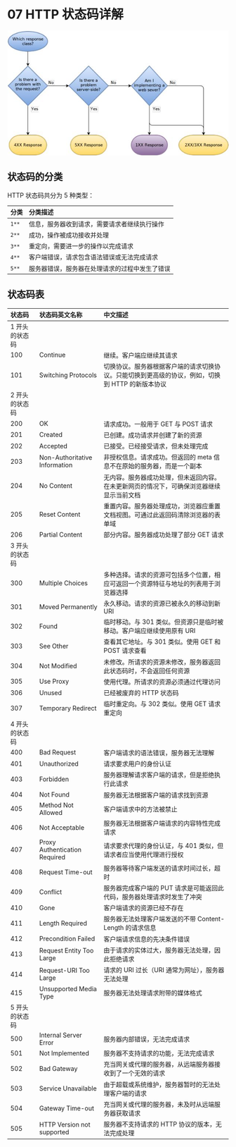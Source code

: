 # 07 HTTP 状态码详解

![HTTP &#x72B6;&#x6001;&#x7801;&#x8BE6;&#x89E3;](https://raw.githubusercontent.com/chanshiyucx/yoi/master/2019/HTTP-状态码详解/HTTP_状态码详解.jpg)

## 状态码的分类

HTTP 状态码共分为 5 种类型：

| 分类 | 分类描述 |
| :--- | :--- |
| `1**` | 信息，服务器收到请求，需要请求者继续执行操作 |
| `2**` | 成功，操作被成功接收并处理 |
| `3**` | 重定向，需要进一步的操作以完成请求 |
| `4**` | 客户端错误，请求包含语法错误或无法完成请求 |
| `5**` | 服务器错误，服务器在处理请求的过程中发生了错误 |

## 状态码表

| 状态码 | 状态码英文名称 | 中文描述 |
| :--- | :--- | :--- |
| 1 开头的状态码 |  |  |
| 100 | Continue | 继续。客户端应继续其请求 |
| 101 | Switching Protocols | 切换协议。服务器根据客户端的请求切换协议。只能切换到更高级的协议，例如，切换到 HTTP 的新版本协议 |
| 2 开头的状态码 |  |  |
| 200 | OK | 请求成功。一般用于 GET 与 POST 请求 |
| 201 | Created | 已创建。成功请求并创建了新的资源 |
| 202 | Accepted | 已接受。已经接受请求，但未处理完成 |
| 203 | Non-Authoritative Information | 非授权信息。请求成功。但返回的 meta 信息不在原始的服务器，而是一个副本 |
| 204 | No Content | 无内容。服务器成功处理，但未返回内容。在未更新网页的情况下，可确保浏览器继续显示当前文档 |
| 205 | Reset Content | 重置内容。服务器处理成功，浏览器应重置文档视图。可通过此返回码清除浏览器的表单域 |
| 206 | Partial Content | 部分内容。服务器成功处理了部分 GET 请求 |
| 3 开头的状态码 |  |  |
| 300 | Multiple Choices | 多种选择。请求的资源可包括多个位置，相应可返回一个资源特征与地址的列表用于浏览器选择 |
| 301 | Moved Permanently | 永久移动。请求的资源已被永久的移动到新 URI |
| 302 | Found | 临时移动。与 301 类似。但资源只是临时被移动。客户端应继续使用原有 URI |
| 303 | See Other | 查看其它地址。与 301 类似。使用 GET 和 POST 请求查看 |
| 304 | Not Modified | 未修改。所请求的资源未修改，服务器返回此状态码时，不会返回任何资源 |
| 305 | Use Proxy | 使用代理。所请求的资源必须通过代理访问 |
| 306 | Unused | 已经被废弃的 HTTP 状态码 |
| 307 | Temporary Redirect | 临时重定向。与 302 类似。使用 GET 请求重定向 |
| 4 开头的状态码 |  |  |
| 400 | Bad Request | 客户端请求的语法错误，服务器无法理解 |
| 401 | Unauthorized | 请求要求用户的身份认证 |
| 403 | Forbidden | 服务器理解请求客户端的请求，但是拒绝执行此请求 |
| 404 | Not Found | 服务器无法根据客户端的请求找到资源 |
| 405 | Method Not Allowed | 客户端请求中的方法被禁止 |
| 406 | Not Acceptable | 服务器无法根据客户端请求的内容特性完成请求 |
| 407 | Proxy Authentication Required | 请求要求代理的身份认证，与 401 类似，但请求者应当使用代理进行授权 |
| 408 | Request Time-out | 服务器等待客户端发送的请求时间过长，超时 |
| 409 | Conflict | 服务器完成客户端的 PUT 请求是可能返回此代码，服务器处理请求时发生了冲突 |
| 410 | Gone | 客户端请求的资源已经不存在 |
| 411 | Length Required | 服务器无法处理客户端发送的不带 Content-Length 的请求信息 |
| 412 | Precondition Failed | 客户端请求信息的先决条件错误 |
| 413 | Request Entity Too Large | 由于请求的实体过大，服务器无法处理，因此拒绝请求 |
| 414 | Request-URI Too Large | 请求的 URI 过长（URI 通常为网址），服务器无法处理 |
| 415 | Unsupported Media Type | 服务器无法处理请求附带的媒体格式 |
| 5 开头的状态码 |  |  |
| 500 | Internal Server Error | 服务器内部错误，无法完成请求 |
| 501 | Not Implemented | 服务器不支持请求的功能，无法完成请求 |
| 502 | Bad Gateway | 充当网关或代理的服务器，从远端服务器接收到了一个无效的请求 |
| 503 | Service Unavailable | 由于超载或系统维护，服务器暂时的无法处理客户端的请求 |
| 504 | Gateway Time-out | 充当网关或代理的服务器，未及时从远端服务器获取请求 |
| 505 | HTTP Version not supported | 服务器不支持请求的 HTTP 协议的版本，无法完成处理 |

